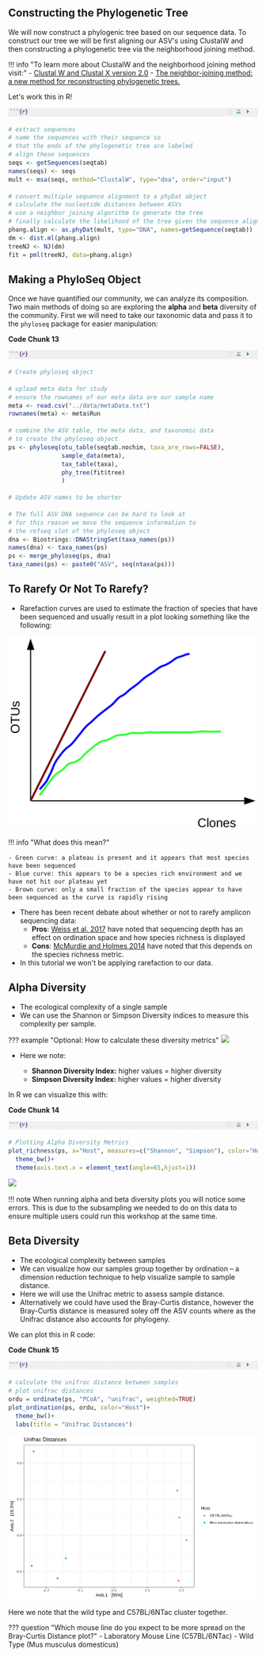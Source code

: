 ## Constructing the Phylogenetic Tree

We will now construct a phylogenic tree based on our sequence data. To construct our tree we will be first aligning our ASV's using ClustalW and then constructing a phylogenetic tree via the neighborhood joining method. 


!!! info "To learn more about ClustalW and the neighborhood joining method visit:"
    - [Clustal W and Clustal X version 2.0](https://academic.oup.com/bioinformatics/article/23/21/2947/371686?login=true)
    - [The neighbor-joining method: a new method for reconstructing phylogenetic trees.](https://academic.oup.com/mbe/article/4/4/406/1029664?login=true)
  
Let's work this in R!

![](images/r-markdown-header.png)

```R
# extract sequences
# name the sequences with their sequence so 
# that the ends of the phylogenetic tree are labeled
# align these sequences
seqs <- getSequences(seqtab)
names(seqs) <- seqs 
mult <- msa(seqs, method="ClustalW", type="dna", order="input")

# convert multiple sequence alignment to a phyDat object
# calculate the nucleotide distances between ASVs
# use a neighbor joining algorithm to generate the tree
# finally calculate the likelihood of the tree given the sequence alignment
phang.align <- as.phyDat(mult, type="DNA", names=getSequence(seqtab))
dm <- dist.ml(phang.align)
treeNJ <- NJ(dm)
fit = pml(treeNJ, data=phang.align)
```

## Making a PhyloSeq Object

Once we have quantified our community, we can analyze its composition. Two main methods of doing so are exploring the **alpha** and **beta** diversity of the community. First we will need to take our taxonomic data and pass it to the `phyloseq` package for easier manipulation:

**Code Chunk 13**

![](images/r-markdown-header.png)

```R
# Create phyloseq object

# upload meta data for study
# ensure the rownames of our meta data are our sample name
meta <- read.csv("../data/metaData.txt")
rownames(meta) <- meta$Run

# combine the ASV table, the meta data, and taxonomic data
# to create the phyloseq object
ps <- phyloseq(otu_table(seqtab.nochim, taxa_are_rows=FALSE), 
               sample_data(meta), 
               tax_table(taxa),
               phy_tree(fit$tree)
               )

# Update ASV names to be shorter

# The full ASV DNA sequence can be hard to look at
# for this reason we move the sequence information to 
# the refseq slot of the phyloseq object
dna <- Biostrings::DNAStringSet(taxa_names(ps))
names(dna) <- taxa_names(ps)
ps <- merge_phyloseq(ps, dna)
taxa_names(ps) <- paste0("ASV", seq(ntaxa(ps)))
```

## To Rarefy Or Not To Rarefy?

- Rarefaction curves are used to estimate the fraction of species that have been sequenced and usually result in a plot looking something like the following:

![](images/rarefaction.png)

!!! info "What does this mean?"

    - Green curve: a plateau is present and it appears that most species have been sequenced
    - Blue curve: this appears to be a species rich environment and we have not hit our plateau yet
    - Brown curve: only a small fraction of the species appear to have been sequenced as the curve is rapidly rising

- There has been recent debate about whether or not to rarefy amplicon sequencing data:
    - **Pros**: [Weiss et al. 2017](https://microbiomejournal.biomedcentral.com/articles/10.1186/s40168-017-0237-y) have noted that sequencing depth has an effect on ordination space and how species richness is displayed 
    - **Cons**: [McMurdie and Holmes 2014](https://journals.plos.org/ploscompbiol/article?id=10.1371/journal.pcbi.1003531) have noted that this depends on the species richness metric. 
- In this tutorial we won't be applying rarefaction to our data.


## Alpha Diversity

- The ecological complexity of a single sample
- We can use the Shannon or Simpson Diversity indices to measure this complexity per sample.

??? example "Optional: How to calculate these diversity metrics"
    ![](images/shannon-simpson.png)

- Here we note:

    - **Shannon Diversity Index:** higher values = higher diversity
    - **Simpson Diversity Index:** higher values = higher diversity

In R we can visualize this with:

**Code Chunk 14**

![](images/r-markdown-header.png)

```R
# Plotting Alpha Diversity Metrics
plot_richness(ps, x="Host", measures=c("Shannon", "Simpson"), color="Host")+
  theme_bw()+
  theme(axis.text.x = element_text(angle=65,hjust=1))
```

![](images/alpha-plot.png)

!!! note
    When running alpha and beta diversity plots you will notice some errors. This is due to the subsampling we needed to do on this data
    to ensure multiple users could run this workshop at the same time.

## Beta Diversity

- The ecological complexity between samples
- We can visualize how our samples group together by ordination – a dimension reduction technique to help visualize sample to sample distance.
- Here we will use the Unifrac metric to assess sample distance. 
- Alternatively we could have used the Bray-Curtis distance, however the Bray-Curtis distance is measured soley off the ASV counts where as the Unifrac distance also accounts for phylogeny.

We can plot this in R code:

**Code Chunk 15**

![](images/r-markdown-header.png)

```R
# calculate the unifrac distance between samples 
# plot unifrac distances
ordu = ordinate(ps, "PCoA", "unifrac", weighted=TRUE)
plot_ordination(ps, ordu, color="Host")+
  theme_bw()+
  labs(title = "Unifrac Distances")
```

![](images/unifrac.png)

Here we note that the wild type and C57BL/6NTac cluster together.

??? question "Which mouse line do you expect to be more spread on the Bray-Curtis Distance plot?"
    - Laboratory Mouse Line (C57BL/6NTac)
    - Wild Type (Mus musculus domesticus)
